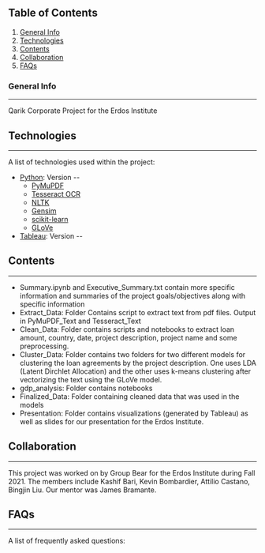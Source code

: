 ## Table of Contents
1. [General Info](#general-info)
2. [Technologies](#technologies)
3. [Contents](#contents)
4. [Collaboration](#collaboration)
5. [FAQs](#faqs)
### General Info
***
Qarik Corporate Project for the Erdos Institute
## Technologies
***
A list of technologies used within the project:
* [Python](https://www.python.org/): Version -- 
  * [PyMuPDF](https://pdfminersix.readthedocs.io/en/latest/)
  * [Tesseract OCR](https://pypi.org/project/pytesseract/)
  * [NLTK](https://www.nltk.org/)
  * [Gensim](https://radimrehurek.com/gensim/)
  * [scikit-learn](https://scikit-learn.org/stable/)
  * [GLoVe](https://pypi.org/project/glove_python/)
* [Tableau](https://www.tableau.com/): Version --
## Contents
***
* Summary.ipynb and Executive_Summary.txt contain more specific information and
  summaries of the project goals/objectives along with specific information
* Extract_Data: Folder Contains script to extract text from pdf files. Output
  in PyMuPDF_Text and Tesseract_Text
* Clean_Data: Folder contains scripts and notebooks to extract loan amount, country, date,
  project description, project name and some preprocessing.
* Cluster_Data: Folder contains two folders for two different models for
  clustering the loan agreements by the project description. One uses LDA
(Latent Dirchlet Allocation) and the other uses k-means clustering after
vectorizing the text using the GLoVe model.
* gdp_analysis: Folder contains notebooks
* Finalized_Data: Folder containing cleaned data that was used in the models
* Presentation: Folder contains visualizations (generated by Tableau) as well
  as slides for our presentation for the Erdos Institute.
## Collaboration
***
This project was worked on by Group Bear for the Erdos Institute during Fall 2021. The members include Kashif Bari, Kevin Bombardier, Attilio Castano, Bingjin Liu. Our mentor was James Bramante.
## FAQs
***
A list of frequently asked questions:
